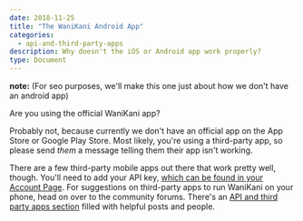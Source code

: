```yaml
---
date: 2018-11-25
title: "The WaniKani Android App"
categories:
  - api-and-third-party-apps
description: Why doesn't the iOS or Android app work properly?
type: Document
---
```


**note:** (For seo purposes, we'll make this one just about how we don't have an android app)

Are you using the official WaniKani app?

Probably not, because currently we don't have an official app on the App Store or Google Play Store. Most likely, you're using a third-party app, so please send _them_ a message telling them their app isn't working.

There are a few third-party mobile apps out there that work pretty well, though. You'll need to add your API key, [which can be found in your Account Page](https://www.wanikani.com/settings/account). For suggestions on third-party apps to run WaniKani on your phone, head on over to the community forums. There's an [API and third party apps section](https://community.wanikani.com/c/wanikani/api-and-third-party-apps) filled with helpful posts and people.
